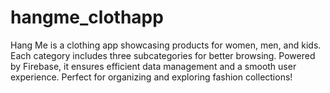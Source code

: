 # hangme_clothapp
 Hang Me is a clothing app showcasing products for women, men, and kids. Each category includes three subcategories for better browsing. Powered by Firebase, it ensures efficient data management and a smooth user experience. Perfect for organizing and exploring fashion collections!
